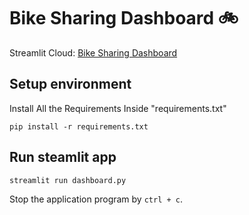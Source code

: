 # Bike Sharing Dashboard 🚲

Streamlit Cloud: <a href='https://bike-sharing-91.streamlit.app/' target='_blank' title='Bike Sharing Dashboard | Streamlit'>Bike Sharing Dashboard</a>
## Setup environment

Install All the Requirements Inside "requirements.txt"
 ```
 pip install -r requirements.txt
 ```

## Run steamlit app
```
streamlit run dashboard.py
```

Stop the application program by `ctrl + c`.